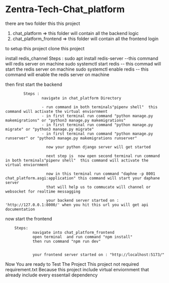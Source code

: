 # Zentra-Tech-Chat_platform


there are two folder this this project 

1) chat_platform => this folder will contain all the backend logic 
2) chat_platform_frontend => this folder will contain all the frontend login 

to setup this project clone this project 

install redis_channel 
            Steps : 
                    sudo apt install redis-server  --this command will redis server on machine
                    sudo systemctl start redis -- this commad will start the redis server on machine 
                    sudo systemctl enable redis -- this command will enable the redis server on machine

                    


then first start the backend 

            Steps :
                    navigate in chat_platform Directory

                    - run command in both terminals"pipenv shell"  this command will activate the virtual enviornment
                    - in first terminal run command "python manage.py makemigrations" or "python3 manage.py makemigrations"
                    - in first terminal run command "python manage.py migrate" or "python3 manage.py migrate"
                    - in first terminal run command "python manage.py runserver" or "python3 manage.py makemigrations runserver"
                      
                      now your python django server will get started 
                      
                      next step is  now open second terminal run command in both terminals"pipenv shell"  this command will activate the virtual enviornment
                      
                      now in this terminal run command "daphne -p 8001 chat_platform.asgi:application" this command will start your daphane server 
                      that will help us to commucate will channel or websocket for realtime messagging
                      
                      your backend server started on :  'http://127.0.0.1:8000/' when you hit this url you will get api documentation
                  
          
          
now start the frontend 
    
        Steps:
                navigate into chat_platform_frontend 
                open terminal  and run command "npm install"
                then run command "npm run dev"
                
                
                your frontend server started on : "http://localhost:5173/"
                
                
Now You are ready to Test The Project
This project not required requirement.txt Because this project include virtual enviornment that already include every essentail dependency
                
